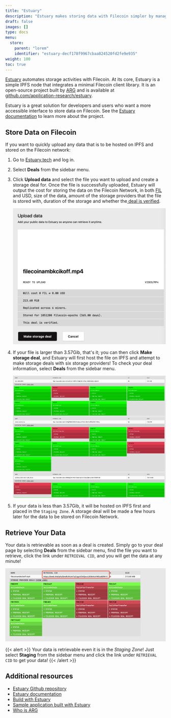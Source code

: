 ```yaml
---
title: "Estuary"
description: "Estuary makes storing data with Filecoin simpler by managing replication tasks and automating much of the workflow, allow you to carry on building your applications."
draft: false
images: []
type: docs
menu:
  store:
    parent: "lorem"
    identifier: "estuary-decf178f9967cbaa824520fd2fe9e935"
weight: 100
toc: true
---
```


[Estuary](https://estuary.tech) automates storage activities with Filecoin. At its core, Estuary is a simple IPFS node that integrates a minimal Filecoin client library. It is an open-source project built by [ARG](https://arg.protocol.ai/) and is available at [github.com/application-research/estuary](https://github.com/application-research/estuary).

Estuary is a great solution for developers and users who want a more accessible interface to store data on Filecoin. See the [Estuary documentation](https://docs.estuary.tech) to learn more about the project.

## Store Data on Filecoin

If you want to quickly upload any data that is to be hosted on IPFS and stored on the Filecoin network:

1. Go to [Estuary.tech](https://estuary.tech) and log in.
1. Select **Deals** from the sidebar menu.
1. Click **Upload data** and select the file you want to upload and create a storage deal for. Once the file is successfully uploaded, Estuary will output the cost for storing the data on the Filecoin Network, in both [FIL](https://docs.filecoin.io/reference/glossary/#fil) and USD, size of the data, amount of the storage providers that the file is stored with, duration of the storage and whether the[ deal is verified](https://spec.filecoin.io/#section-algorithms.verified_clients).

    ![Estuary upload file successfully](estuary-upload.png)

1. If your file is larger than 3.57Gib, that's it; you can then click **Make storage deal**, and Estuary will first host the file on IPFS and attempt to make storage deals with six storage providers! To check your deal information, select **Deals** from the sidebar menu.

    ![Estuary deals](estuary-user-deal.png)

1. If your data is less than 3.57Gib, it will be hosted on IPFS first and placed in the `Staging Zone`. A storage deal will be made a few hours later for the data to be stored on Filecoin Network.

## Retrieve Your Data

Your data is retrievable as soon as a deal is created. Simply go to your deal page by selecting **Deals** from the sidebar menu, find the file you want to retrieve, click the link under `RETRIEVAL CID`, and you will get the data at any minute!

   ![Estuary retrieve](estuary-retrieve.png)

{{< alert  >}}
Your data is retrievable even it is in the _Staging Zone_! Just select **Staging** from the sidebar menu and click the link under `RETRIEVAL CID` to get your data!
{{< /alert >}}

## Additional resources

- [Estuary Github repository](https://github.com/application-research/estuary)
- [Estuary documentation](https://docs.estuary.tech)
- [Build with Estuary](https://docs.filecoin.io/build/estuary/)
- [Sample application built with Estuary](https://github.com/application-research/estuary-www)
- [Who is ARG](https://arg.protocol.ai)
